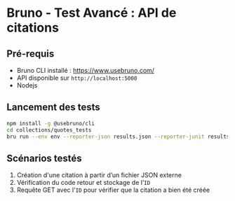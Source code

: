 # Bruno - Test Avancé : API de citations

## Pré-requis
- Bruno CLI installé : https://www.usebruno.com/
- API disponible sur `http://localhost:5000`
- Nodejs

## Lancement des tests
```bash
npm install -g @usebruno/cli
cd collections/quotes_tests
bru run --env env --reporter-json results.json --reporter-junit results.xml --reporter-html results.html
```

## Scénarios testés
1. Création d'une citation à partir d’un fichier JSON externe
2. Vérification du code retour et stockage de l’`ID`
3. Requête GET avec l'`ID` pour vérifier que la citation a bien été créée
